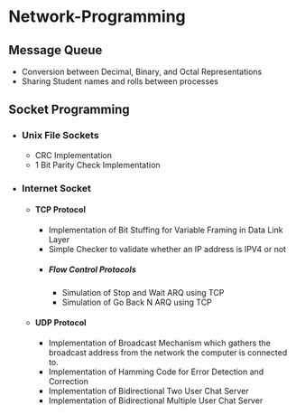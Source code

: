 # Network-Programming
## Message Queue
* Conversion between Decimal, Binary, and Octal Representations
* Sharing Student names and rolls between processes
## Socket Programming
* ### Unix File Sockets
    * CRC Implementation
    * 1 Bit Parity Check Implementation
* ### Internet Socket
    * #### TCP Protocol
        * Implementation of Bit Stuffing for Variable Framing in Data Link Layer
        * Simple Checker to validate whether an IP address is IPV4 or not
        * ##### Flow Control Protocols
             * Simulation of Stop and Wait ARQ using TCP
             * Simulation of Go Back N ARQ using TCP
    * #### UDP Protocol
        * Implementation of Broadcast Mechanism which gathers the broadcast address from the network the computer is connected to.
        * Implementation of Hamming Code for Error Detection and Correction
        * Implementation of Bidirectional Two User Chat Server
        * Implementation of Bidirectional Multiple User Chat Server
